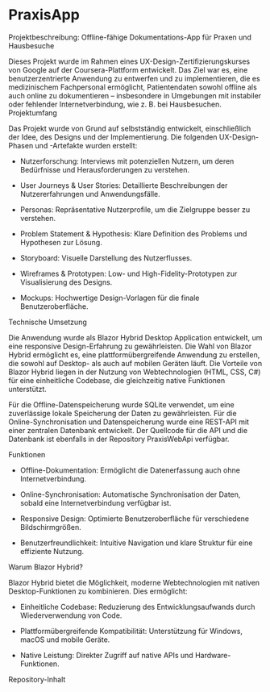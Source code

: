 # PraxisApp

Projektbeschreibung: Offline-fähige Dokumentations-App für Praxen und Hausbesuche

Dieses Projekt wurde im Rahmen eines UX-Design-Zertifizierungskurses von Google auf der Coursera-Plattform entwickelt. Das Ziel war es, eine benutzerzentrierte Anwendung zu entwerfen und zu implementieren, die es medizinischem Fachpersonal ermöglicht, Patientendaten sowohl offline als auch online zu dokumentieren – insbesondere in Umgebungen mit instabiler oder fehlender Internetverbindung, wie z. B. bei Hausbesuchen.
Projektumfang

Das Projekt wurde von Grund auf selbstständig entwickelt, einschließlich der Idee, des Designs und der Implementierung. Die folgenden UX-Design-Phasen und -Artefakte wurden erstellt:

- Nutzerforschung: Interviews mit potenziellen Nutzern, um deren Bedürfnisse und Herausforderungen zu verstehen.

- User Journeys & User Stories: Detaillierte Beschreibungen der Nutzererfahrungen und Anwendungsfälle.

- Personas: Repräsentative Nutzerprofile, um die Zielgruppe besser zu verstehen.

- Problem Statement & Hypothesis: Klare Definition des Problems und Hypothesen zur Lösung.

- Storyboard: Visuelle Darstellung des Nutzerflusses.

- Wireframes & Prototypen: Low- und High-Fidelity-Prototypen zur Visualisierung des Designs.

- Mockups: Hochwertige Design-Vorlagen für die finale Benutzeroberfläche.

Technische Umsetzung

Die Anwendung wurde als Blazor Hybrid Desktop Application entwickelt, um eine responsive Design-Erfahrung zu gewährleisten. Die Wahl von Blazor Hybrid ermöglicht es, eine plattformübergreifende Anwendung zu erstellen, die sowohl auf Desktop- als auch auf mobilen Geräten läuft. Die Vorteile von Blazor Hybrid liegen in der Nutzung von Webtechnologien (HTML, CSS, C#) für eine einheitliche Codebase, die gleichzeitig native Funktionen unterstützt.

Für die Offline-Datenspeicherung wurde SQLite verwendet, um eine zuverlässige lokale Speicherung der Daten zu gewährleisten. Für die Online-Synchronisation und Datenspeicherung wurde eine REST-API mit einer zentralen Datenbank entwickelt. Der Quellcode für die API und die Datenbank ist ebenfalls in der Repository PraxisWebApi verfügbar.

Funktionen

- Offline-Dokumentation: Ermöglicht die Datenerfassung auch ohne Internetverbindung.

- Online-Synchronisation: Automatische Synchronisation der Daten, sobald eine Internetverbindung verfügbar ist.

- Responsive Design: Optimierte Benutzeroberfläche für verschiedene Bildschirmgrößen.

- Benutzerfreundlichkeit: Intuitive Navigation und klare Struktur für eine effiziente Nutzung.

Warum Blazor Hybrid?

Blazor Hybrid bietet die Möglichkeit, moderne Webtechnologien mit nativen Desktop-Funktionen zu kombinieren. Dies ermöglicht:

- Einheitliche Codebase: Reduzierung des Entwicklungsaufwands durch Wiederverwendung von Code.

- Plattformübergreifende Kompatibilität: Unterstützung für Windows, macOS und mobile Geräte.

- Native Leistung: Direkter Zugriff auf native APIs und Hardware-Funktionen.

Repository-Inhalt
